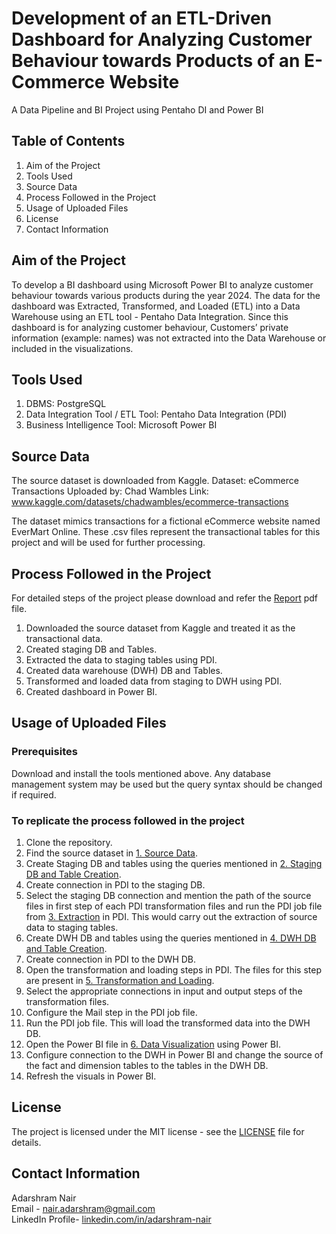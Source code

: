# Development of an ETL-Driven Dashboard for Analyzing Customer Behaviour towards Products of an E-Commerce Website
A Data Pipeline and BI Project using Pentaho DI and Power BI

## Table of Contents
1. Aim of the Project
2. Tools Used
3. Source Data
4. Process Followed in the Project
5. Usage of Uploaded Files
6. License
7. Contact Information


## Aim of the Project
To develop a BI dashboard using Microsoft Power BI to analyze customer behaviour towards various products during the year 2024. The data for the dashboard was Extracted, Transformed, and Loaded (ETL) into a Data Warehouse using an ETL tool - Pentaho Data Integration. Since this dashboard is for analyzing customer behaviour, Customers’ private information (example: names) was not extracted into the Data Warehouse or included in the visualizations.

## Tools Used
1. DBMS: PostgreSQL
2. Data Integration Tool / ETL Tool: Pentaho Data Integration (PDI)
3. Business Intelligence Tool: Microsoft Power BI

## Source Data
The source dataset is downloaded from Kaggle.
Dataset: eCommerce Transactions
Uploaded by: Chad Wambles
Link: www.kaggle.com/datasets/chadwambles/ecommerce-transactions

The dataset mimics transactions for a fictional eCommerce website named EverMart Online. These .csv files represent the transactional tables for this project and will be used for further processing.

## Process Followed in the Project
For detailed steps of the project please download and refer the [Report](https://github.com/adarshram-nair/ETL-Driven-Power-BI-Dashboard/blob/main/ETL-Driven%20Dashboard%20Report%20by%20Adarshram%20Nair.pdf) pdf file.
1. Downloaded the source dataset from Kaggle and treated it as the transactional data.
2. Created staging DB and Tables.
3. Extracted the data to staging tables using PDI.
4. Created data warehouse (DWH) DB and Tables.
5. Transformed and loaded data from staging to DWH using PDI.
6. Created dashboard in Power BI.


## Usage of Uploaded Files
### Prerequisites
Download and install the tools mentioned above. Any database management system may be used but the query syntax should be changed if required.

### To replicate the process followed in the project

1. Clone the repository.
2. Find the source dataset in [1. Source Data](https://github.com/adarshram-nair/ETL-Driven-Power-BI-Dashboard/tree/main/1.%20Source%20Data).
3. Create Staging DB and tables using the queries mentioned in [2. Staging DB and Table Creation](https://github.com/adarshram-nair/ETL-Driven-Power-BI-Dashboard/tree/main/2.%20Staging%20DB%20and%20Table%20Creation).
4. Create connection in PDI to the staging DB.
5. Select the staging DB connection and mention the path of the source files in first step of each PDI transformation files and run the PDI job file from [3. Extraction](https://github.com/adarshram-nair/ETL-Driven-Power-BI-Dashboard/tree/main/3.%20Extraction) in PDI. This would carry out the extraction of source data to staging tables.
6. Create DWH DB and tables using the queries mentioned in [4. DWH DB and Table Creation](https://github.com/adarshram-nair/ETL-Driven-Power-BI-Dashboard/tree/main/4.%20DWH%20DB%20and%20Table%20Creation).
7. Create connection in PDI to the DWH DB.
8. Open the transformation and loading steps in PDI. The files for this step are present in [5. Transformation and Loading](https://github.com/adarshram-nair/ETL-Driven-Power-BI-Dashboard/tree/main/5.%20Transformation%20and%20Loading).
9. Select the appropriate connections in input and output steps of the transformation files.
10. Configure the Mail step in the PDI job file.
11. Run the PDI job file. This will load the transformed data into the DWH DB.
12. Open the Power BI file in [6. Data Visualization](https://github.com/adarshram-nair/ETL-Driven-Power-BI-Dashboard/tree/main/6.%20Data%20Visualization) using Power BI.
13. Configure connection to the DWH in Power BI and change the source of the fact and dimension tables to the tables in the DWH DB.
14. Refresh the visuals in Power BI.

## License
The project is licensed under the MIT license - see the [LICENSE](https://github.com/adarshram-nair/ETL-Driven-Power-BI-Dashboard/blob/main/LICENSE) file for details.

## Contact Information
Adarshram Nair  
Email - nair.adarshram@gmail.com  
LinkedIn Profile- [linkedin.com/in/adarshram-nair](https://www.linkedin.com/in/adarshram-nair/)
